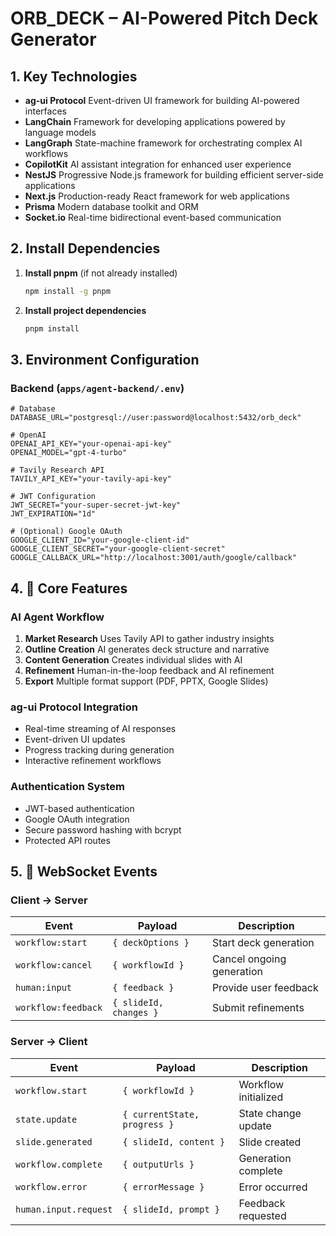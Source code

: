 # ORB\_DECK – AI-Powered Pitch Deck Generator

## 1. Key Technologies

* **ag-ui Protocol**
  Event-driven UI framework for building AI-powered interfaces
* **LangChain**
  Framework for developing applications powered by language models
* **LangGraph**
  State-machine framework for orchestrating complex AI workflows
* **CopilotKit**
  AI assistant integration for enhanced user experience
* **NestJS**
  Progressive Node.js framework for building efficient server-side applications
* **Next.js**
  Production-ready React framework for web applications
* **Prisma**
  Modern database toolkit and ORM
* **Socket.io**
  Real-time bidirectional event-based communication

## 2. Install Dependencies

1. **Install pnpm** (if not already installed)

   ```bash
   npm install -g pnpm
   ```

2. **Install project dependencies**

   ```bash
   pnpm install
   ```

## 3. Environment Configuration

### Backend (`apps/agent-backend/.env`)

```env
# Database
DATABASE_URL="postgresql://user:password@localhost:5432/orb_deck"

# OpenAI
OPENAI_API_KEY="your-openai-api-key"
OPENAI_MODEL="gpt-4-turbo"

# Tavily Research API
TAVILY_API_KEY="your-tavily-api-key"

# JWT Configuration
JWT_SECRET="your-super-secret-jwt-key"
JWT_EXPIRATION="1d"

# (Optional) Google OAuth
GOOGLE_CLIENT_ID="your-google-client-id"
GOOGLE_CLIENT_SECRET="your-google-client-secret"
GOOGLE_CALLBACK_URL="http://localhost:3001/auth/google/callback"
```

## 4. 🔧 Core Features

### AI Agent Workflow

1. **Market Research**
   Uses Tavily API to gather industry insights
2. **Outline Creation**
   AI generates deck structure and narrative
3. **Content Generation**
   Creates individual slides with AI
4. **Refinement**
   Human-in-the-loop feedback and AI refinement
5. **Export**
   Multiple format support (PDF, PPTX, Google Slides)

### ag-ui Protocol Integration

* Real-time streaming of AI responses
* Event-driven UI updates
* Progress tracking during generation
* Interactive refinement workflows

### Authentication System

* JWT-based authentication
* Google OAuth integration
* Secure password hashing with bcrypt
* Protected API routes

## 5. 🔌 WebSocket Events

### Client → Server

| Event               | Payload                | Description               |
| ------------------- | ---------------------- | ------------------------- |
| `workflow:start`    | `{ deckOptions }`      | Start deck generation     |
| `workflow:cancel`   | `{ workflowId }`       | Cancel ongoing generation |
| `human:input`       | `{ feedback }`         | Provide user feedback     |
| `workflow:feedback` | `{ slideId, changes }` | Submit refinements        |

### Server → Client

| Event                 | Payload                      | Description          |
| --------------------- | ---------------------------- | -------------------- |
| `workflow.start`      | `{ workflowId }`             | Workflow initialized |
| `state.update`        | `{ currentState, progress }` | State change update  |
| `slide.generated`     | `{ slideId, content }`       | Slide created        |
| `workflow.complete`   | `{ outputUrls }`             | Generation complete  |
| `workflow.error`      | `{ errorMessage }`           | Error occurred       |
| `human.input.request` | `{ slideId, prompt }`        | Feedback requested   |
